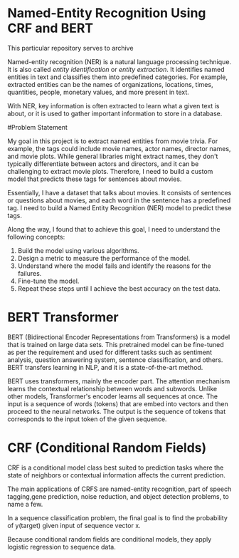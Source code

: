 # Named-Entity Recognition Using CRF and BERT

This particular repository serves to archive 

Named-entity recognition (NER) is a natural language processing technique. It is also called *entity identification* or *entity extraction*. It identifies named entities in text and classifies them into predefined categories. For example, extracted entities can be the names of organizations, locations, times, quantities, people, monetary values, and more present in text.

With NER, key information is often extracted to learn what a given text is about, or it is used to gather important information to store in a database.

#Problem Statement

My goal in this project is to extract named entities from movie trivia. For example, the tags could include movie names, actor names, director names, and movie plots. While general libraries might extract names, they don't typically differentiate between actors and directors, and it can be challenging to extract movie plots. Therefore, I need to build a custom model that predicts these tags for sentences about movies.

Essentially, I have a dataset that talks about movies. It consists of sentences or questions about movies, and each word in the sentence has a predefined tag. I need to build a Named Entity Recognition (NER) model to predict these tags.

Along the way, I found that to achieve this goal, I need to understand the following concepts:

1. Build the model using various algorithms.
2. Design a metric to measure the performance of the model.
3. Understand where the model fails and identify the reasons for the failures.
4. Fine-tune the model.
5. Repeat these steps until I achieve the best accuracy on the test data.

# BERT Transformer

BERT (Bidirectional Encoder Representations from Transformers) is a model that is trained on large data sets. This pretrained model can be fine-tuned as per the requirement and used for different tasks such as sentiment analysis, question answering system, sentence classification, and others. BERT transfers learning in NLP, and it is a state-of-the-art method.

BERT uses transformers, mainly the encoder part. The attention mechanism learns the contextual relationship between words and subwords. Unlike other models, Transformer's encoder learns all sequences at once. The input is a sequence of words (tokens) that are embed into vectors and then proceed to the neural networks. The output is the sequence of tokens that corresponds to the input token of the given sequence.

# CRF (Conditional Random Fields)
CRF is a conditional model class best suited to prediction tasks where the state of neighbors or contextual information affects the current prediction.

The main applications of CRFS are named-entity recognition, part of speech tagging,gene prediction, noise reduction, and object detection problems, to name a few.

In a sequence classification problem, the final goal is to find the probability of y(target) given input of sequence vector x.

Because conditional random fields are conditional models, they apply logistic regression to sequence data.

